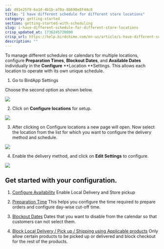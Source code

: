 ```yaml
---
id: d91e25f9-6a1d-4b1b-a70a-8b698e8f44c0
title: "I have different schedule for different store locations"
category: getting-started
section: getting-started-with-scheduling
slug: i-have-different-schedule-for-different-store-locations
crisp_updated_at: 1736245720000
crisp_url: https://help.birdchime.com/en-us/article/i-have-different-schedule-for-different-store-locations-1f6j2p0/
description: ""
---
```


To manage different schedules or calendars for multiple locations, configure **Preparation Times**, **Blockout Dates**, and **Available Dates** individually in the **Configure** **Location **Settings. This allows each location to operate with its own unique schedule.

1. Go to BirdApp Settings

Choose the second option as shown below. 

![](https://storage.crisp.chat/users/helpdesk/website/ca826b447482b000/screenshot-2024-12-16-072952_4c3tzq.png)

2. Click on **Configure locations** for setup.

![](https://storage.crisp.chat/users/helpdesk/website/ca826b447482b000/screenshot-2024-12-16-073119_1kmhqj3.png)

3. After clicking on Configure locations a new page will open. Now select the location from the list for which you want to configure the delivery method and schedule.

![](https://storage.crisp.chat/users/helpdesk/website/ca826b447482b000/screenshot-2024-12-16-073244_1ut1y3u.png)

4. Enable the delivery method, and click on **Edit Settings** to configure.

![](https://storage.crisp.chat/users/helpdesk/website/ca826b447482b000/screenshot-2024-12-16-073445_1b95oox.png)

## Get started with your configuration.

1. [Configure Availability](https://help.birdchime.com/en-us/article/configure-availability-settings-199dozz/)
Enable Local Delivery and Store pickup 

2. [Preparation Time](https://app.crisp.chat/website/9a669714-af96-4a70-bf92-ea0b2ade5ab0/helpdesk/articles/en-us/79a445e9-2040-47a9-9284-971c7673f945/)
This helps you configure the time required to prepare orders and configure day-wise cut-off time. 

3. [Blockout Dates](https://help.birdchime.com/en-us/article/how-to-block-dates-from-calendar-tllghq/)
Dates that you want to disable from the calendar so that customers can not select them. 

4. [Block Local Delivery / Pick up / Shipping using Applicable products](https://help.birdchime.com/en-us/article/block-shipping-local-delivery-pickup-using-applicable-products-1fzgo08/)
Only allow certain products to be picked up or delivered and block checkout for the rest of the products.
